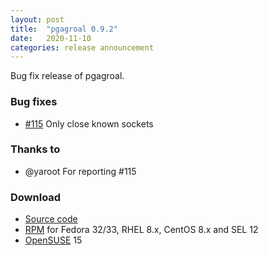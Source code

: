 ```yaml
---
layout: post
title:  "pgagroal 0.9.2"
date:   2020-11-10
categories: release announcement
---
```


Bug fix release of pgagroal.

### Bug fixes

* [#115](https://github.com/agroal/pgagroal/issues/115) Only close known sockets

### Thanks to

* @yaroot For reporting #115

### Download

* [Source code](https://github.com/agroal/pgagroal/releases/download/0.9.2/pgagroal-0.9.2.tar.gz)
* [RPM](https://yum.postgresql.org) for Fedora 32/33, RHEL 8.x, CentOS 8.x and SEL 12
* [OpenSUSE](https://software.opensuse.org/download.html?project=server:database:postgresql&package=pgagroal) 15
